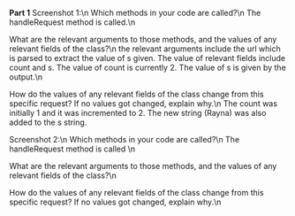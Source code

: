   **Part 1** 
Screenshot 1:\n
Which methods in your code are called?\n
The handleRequest method is called.\n

What are the relevant arguments to those methods, and the values of any relevant fields of the class?\n
the relevant arguments include the url which is parsed to extract the value of s given. The value of relevant fields include count and s. The value of count is currently 2. The value of s is given by the output.\n

How do the values of any relevant fields of the class change from this specific request? If no values got changed, explain why.\n
The count was initially 1 and it was incremented to 2. The new string (Rayna) was also added to the s string. 

Screenshot 2:\n
Which methods in your code are called?\n
The handleRequest method is called \n

What are the relevant arguments to those methods, and the values of any relevant fields of the class?\n

How do the values of any relevant fields of the class change from this specific request? If no values got changed, explain why.\n
